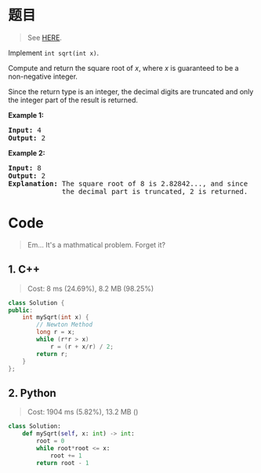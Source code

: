 # 题目

> See [HERE](https://leetcode.com/problems/sqrtx/).

<div><p>Implement <code>int sqrt(int x)</code>.</p>

<p>Compute and return the square root of <em>x</em>, where&nbsp;<em>x</em>&nbsp;is guaranteed to be a non-negative integer.</p>

<p>Since the return type&nbsp;is an integer, the decimal digits are truncated and only the integer part of the result&nbsp;is returned.</p>

<p><strong>Example 1:</strong></p>

<pre><strong>Input:</strong> 4
<strong>Output:</strong> 2
</pre>

<p><strong>Example 2:</strong></p>

<pre><strong>Input:</strong> 8
<strong>Output:</strong> 2
<strong>Explanation:</strong> The square root of 8 is 2.82842..., and since 
&nbsp;            the decimal part is truncated, 2 is returned.
</pre>
</div>

# Code

> Em... It's a mathmatical problem. Forget it?

## 1. C++

> Cost: 8 ms (24.69%), 8.2 MB (98.25%)

```C++
class Solution {
public:
    int mySqrt(int x) {
        // Newton Method
        long r = x;
        while (r*r > x)
            r = (r + x/r) / 2;
        return r;
    }
};
```

## 2. Python

> Cost: 1904 ms (5.82%), 13.2 MB ()

```Python
class Solution:
    def mySqrt(self, x: int) -> int:
        root = 0
        while root*root <= x:
            root += 1
        return root - 1
```
